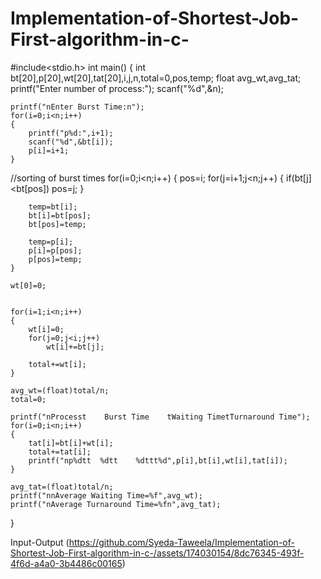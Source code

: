 # Implementation-of-Shortest-Job-First-algorithm-in-c-
#include<stdio.h>
 int main()
{
    int bt[20],p[20],wt[20],tat[20],i,j,n,total=0,pos,temp;
    float avg_wt,avg_tat;
    printf("Enter number of process:");
    scanf("%d",&n);
  
    printf("nEnter Burst Time:n");
    for(i=0;i<n;i++)
    {
        printf("p%d:",i+1);
        scanf("%d",&bt[i]);
        p[i]=i+1;         
    }
  
   //sorting of burst times
    for(i=0;i<n;i++)
    {
        pos=i;
        for(j=i+1;j<n;j++)
        {
            if(bt[j]<bt[pos])
                pos=j;
        }
  
        temp=bt[i];
        bt[i]=bt[pos];
        bt[pos]=temp;
  
        temp=p[i];
        p[i]=p[pos];
        p[pos]=temp;
    }
   
    wt[0]=0;            
  
   
    for(i=1;i<n;i++)
    {
        wt[i]=0;
        for(j=0;j<i;j++)
            wt[i]+=bt[j];
  
        total+=wt[i];
    }
  
    avg_wt=(float)total/n;      
    total=0;
  
    printf("nProcesst    Burst Time    tWaiting TimetTurnaround Time");
    for(i=0;i<n;i++)
    {
        tat[i]=bt[i]+wt[i];   
        total+=tat[i];
        printf("np%dtt  %dtt    %dttt%d",p[i],bt[i],wt[i],tat[i]);
    }
  
    avg_tat=(float)total/n;    
    printf("nnAverage Waiting Time=%f",avg_wt);
    printf("nAverage Turnaround Time=%fn",avg_tat);
}

Input-Output
(https://github.com/Syeda-Taweela/Implementation-of-Shortest-Job-First-algorithm-in-c-/assets/174030154/8dc76345-493f-4f6d-a4a0-3b4486c00165)

